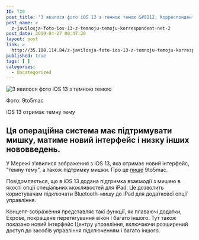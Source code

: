 ```yaml
---
ID: 720
post_title: 'З явилося фото iOS 13 з темною темою &#8212; Корреспондент.net'
post_name: >
  z-javilosja-foto-ios-13-z-temnoju-temoju-korrespondent-net-2
post_date: 2019-04-27 00:47:20
layout: post
link: >
  http://35.188.114.84/z-javilosja-foto-ios-13-z-temnoju-temoju-korrespondent-net-2/
published: true
tags: [ ]
categories:
  - Uncategorized
---
```

 <div readability="31"><img src="https://kor.ill.in.ua/m/610x385/2323849.jpeg" alt="З явилося фото iOS 13 з темною темою " class="post-item__big-photo-img"><div class="post-item__photo-about" readability="32">
<p>Фото: 9to5mac</p>
<p>iOS 13 отримає темну тему</p>
</div>
</div><div readability="47.763959390863">
<h2>Ця операційна система має підтримувати мишку, матиме новий інтерфейс і низку інших нововведень.</h2> <div readability="11.559633027523">У Мережі з'явилися зображення з iOS 13, яка отримає новий інтерфейс, "темну тему", а також підтримку мишки. Про це&nbsp;<a href="https://9to5mac.com/2019/04/25/ios-13-ipad-concept/" rel="nofollow noopener noreferrer" target="_blank">пише</a>&nbsp;9to5mac.</div> <p>Повідомляється, що в iOS 13 додана підтримка взаємодії з мишею в якості опції спеціальних можливостей для iPad. Це дозволить користувачам підключати Bluetooth-мишу до iPad для додаткової опції управління.</p> <p>Концепт-зображення представляє такі функції, як плаваючі додатки, Expose, покращене перетягування вікон і багато іншого. Тут також показано новий інтерфейс Центру управління, включаючи розширений доступ до засобів управління підключенням і багато іншого.</p> </div> 